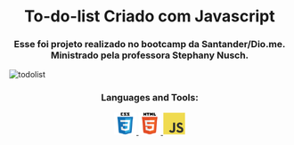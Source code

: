 <h1 align="center">To-do-list Criado com Javascript</h1>
<h3 align="center">Esse foi projeto realizado no bootcamp da Santander/Dio.me. Ministrado pela professora Stephany Nusch.</h3>


![todolist](https://user-images.githubusercontent.com/64026100/173391701-20db0dd8-2d94-47ab-856b-2fba6f956d8b.png)


<h3 align="center">Languages and Tools:</h3>
<p align="center"> <a href="https://www.w3schools.com/css/" target="_blank" rel="noreferrer"> <img src="https://raw.githubusercontent.com/devicons/devicon/master/icons/css3/css3-original-wordmark.svg" alt="css3" width="40" height="40"/> </a> <a href="https://www.w3.org/html/" target="_blank" rel="noreferrer"> <img src="https://raw.githubusercontent.com/devicons/devicon/master/icons/html5/html5-original-wordmark.svg" alt="html5" width="40" height="40"/> </a> <a href="https://developer.mozilla.org/en-US/docs/Web/JavaScript" target="_blank" rel="noreferrer"> <img src="https://raw.githubusercontent.com/devicons/devicon/master/icons/javascript/javascript-original.svg" alt="javascript" width="40" height="40"/> </a> </p>
